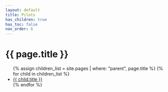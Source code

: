 ```yaml
---
layout: default
title: Pilots
has_children: true
has_toc: false
nav_order: 6
---
```


# {{ page.title }}

<ul>
{% assign children_list = site.pages | where: "parent", page.title %}
{% for child in children_list %}
<li><a href="{{ child.url | absolute_url }}">{{ child.title }}</a></li>
{% endfor %}
</ul>

